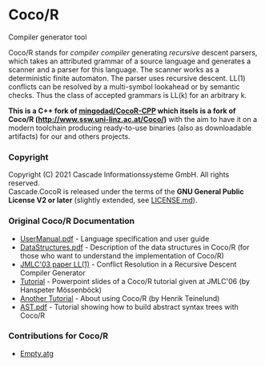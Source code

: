 # Coco/R

Compiler generator tool

Coco/R stands for *compiler compiler* generating *recursive* descent parsers, which takes an attributed grammar of a source language and generates a scanner and a parser for this language. The scanner works as a deterministic finite automaton. The parser uses recursive descent. LL(1) conflicts can be resolved by a multi-symbol lookahead or by semantic checks. Thus the class of accepted grammars is LL(k) for an arbitrary k. 

**This is a C++ fork of [mingodad/CocoR-CPP](https://github.com/mingodad/CocoR-CPP) which itsels is a fork of Coco/R (http://www.ssw.uni-linz.ac.at/Coco/)** with the aim to have it on a modern toolchain producing ready-to-use binaries (also as downloadable artifacts) for our and others projects. 

### Copyright
Copyright (C) 2021 Cascade Informationssysteme GmbH. All rights reserved.  
Cascade.CocoR is released under the terms of the **GNU General Public License V2 or later** (slightly extended, see [LICENSE.md](LICENSE.md)).

### Original Coco/R Documentation

- [UserManual.pdf](https://ssw.jku.at/Research/Projects/Coco/Doc/UserManual.pdf) - Language specification and user guide
- [DataStructures.pdf](https://ssw.jku.at/Research/Projects/Coco/Doc/DataStructures.pdf) - Description of the data structures in Coco/R (for those who want to understand the implementation of Coco/R)
- [JMLC'03 paper LL(1)](https://ssw.jku.at/Research/Projects/Coco/Doc/ConflictResolvers.pdf) - Conflict Resolution in a Recursive Descent Compiler Generator
- [Tutorial](https://ssw.jku.at/Research/Projects/Coco/Tutorial/) - Powerpoint slides of a Coco/R tutorial given at JMLC'06 (by Hanspeter Mössenböck)
- [Another Tutorial](http://structured-parsing.wikidot.com/coco-r-parser) - About using Coco/R (by Henrik Teinelund)
- [AST.pdf](https://ssw.jku.at/Research/Projects/Coco/Doc/AST.pdf) - Tutorial showing how to build abstract syntax trees with Coco/R

### Contributions for Coco/R

- [Empty.atg](https://ssw.jku.at/Research/Projects/Coco/Contributions) 
